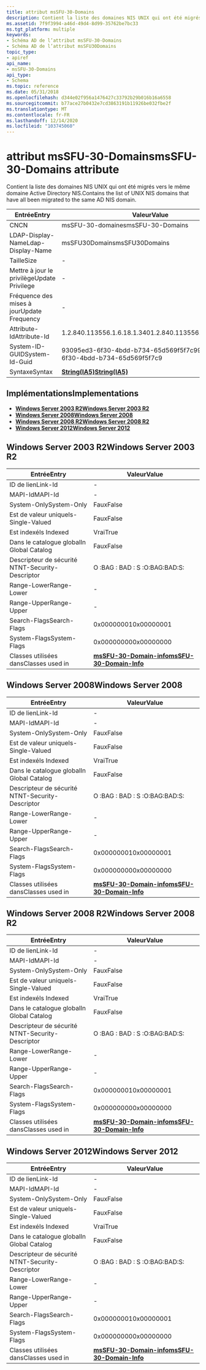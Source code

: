 ```yaml
---
title: attribut msSFU-30-Domains
description: Contient la liste des domaines NIS UNIX qui ont été migrés vers le même domaine Active Directory NIS.
ms.assetid: 7f9f3994-a46d-49d4-8d99-35762be7bc33
ms.tgt_platform: multiple
keywords:
- Schéma AD de l’attribut msSFU-30-Domains
- Schéma AD de l’attribut msSFU30Domains
topic_type:
- apiref
api_name:
- msSFU-30-Domains
api_type:
- Schema
ms.topic: reference
ms.date: 05/31/2018
ms.openlocfilehash: d344e02f956a1476427c33792b29b016b16a6558
ms.sourcegitcommit: b77ace27b0432e7cd3863191b11926be032fbe2f
ms.translationtype: MT
ms.contentlocale: fr-FR
ms.lasthandoff: 12/14/2020
ms.locfileid: "103745060"
---
```

# <a name="mssfu-30-domains-attribute"></a><span data-ttu-id="15acb-105">attribut msSFU-30-Domains</span><span class="sxs-lookup"><span data-stu-id="15acb-105">msSFU-30-Domains attribute</span></span>

<span data-ttu-id="15acb-106">Contient la liste des domaines NIS UNIX qui ont été migrés vers le même domaine Active Directory NIS.</span><span class="sxs-lookup"><span data-stu-id="15acb-106">Contains the list of UNIX NIS domains that have all been migrated to the same AD NIS domain.</span></span>



| <span data-ttu-id="15acb-107">Entrée</span><span class="sxs-lookup"><span data-stu-id="15acb-107">Entry</span></span> | <span data-ttu-id="15acb-108">Valeur</span><span class="sxs-lookup"><span data-stu-id="15acb-108">Value</span></span> |
|-------------------|--------------------------------------|
| <span data-ttu-id="15acb-109">CN</span><span class="sxs-lookup"><span data-stu-id="15acb-109">CN</span></span>                | <span data-ttu-id="15acb-110">msSFU-30-domaines</span><span class="sxs-lookup"><span data-stu-id="15acb-110">msSFU-30-Domains</span></span>                     |
| <span data-ttu-id="15acb-111">LDAP-Display-Name</span><span class="sxs-lookup"><span data-stu-id="15acb-111">Ldap-Display-Name</span></span> | <span data-ttu-id="15acb-112">msSFU30Domains</span><span class="sxs-lookup"><span data-stu-id="15acb-112">msSFU30Domains</span></span>                       |
| <span data-ttu-id="15acb-113">Taille</span><span class="sxs-lookup"><span data-stu-id="15acb-113">Size</span></span>              | \-                                   |
| <span data-ttu-id="15acb-114">Mettre à jour le privilège</span><span class="sxs-lookup"><span data-stu-id="15acb-114">Update Privilege</span></span>  | \-                                   |
| <span data-ttu-id="15acb-115">Fréquence des mises à jour</span><span class="sxs-lookup"><span data-stu-id="15acb-115">Update Frequency</span></span>  | \-                                   |
| <span data-ttu-id="15acb-116">Attribute-Id</span><span class="sxs-lookup"><span data-stu-id="15acb-116">Attribute-Id</span></span>      | <span data-ttu-id="15acb-117">1.2.840.113556.1.6.18.1.340</span><span class="sxs-lookup"><span data-stu-id="15acb-117">1.2.840.113556.1.6.18.1.340</span></span>          |
| <span data-ttu-id="15acb-118">System-ID-GUID</span><span class="sxs-lookup"><span data-stu-id="15acb-118">System-Id-Guid</span></span>    | <span data-ttu-id="15acb-119">93095ed3-6f30-4bdd-b734-65d569f5f7c9</span><span class="sxs-lookup"><span data-stu-id="15acb-119">93095ed3-6f30-4bdd-b734-65d569f5f7c9</span></span> |
| <span data-ttu-id="15acb-120">Syntaxe</span><span class="sxs-lookup"><span data-stu-id="15acb-120">Syntax</span></span>            | [<span data-ttu-id="15acb-121">**String(IA5)**</span><span class="sxs-lookup"><span data-stu-id="15acb-121">**String(IA5)**</span></span>](s-string-ia5.md)  |



## <a name="implementations"></a><span data-ttu-id="15acb-122">Implémentations</span><span class="sxs-lookup"><span data-stu-id="15acb-122">Implementations</span></span>

-   [<span data-ttu-id="15acb-123">**Windows Server 2003 R2**</span><span class="sxs-lookup"><span data-stu-id="15acb-123">**Windows Server 2003 R2**</span></span>](#windows-server-2003-r2)
-   [<span data-ttu-id="15acb-124">**Windows Server 2008**</span><span class="sxs-lookup"><span data-stu-id="15acb-124">**Windows Server 2008**</span></span>](#windows-server-2008)
-   [<span data-ttu-id="15acb-125">**Windows Server 2008 R2**</span><span class="sxs-lookup"><span data-stu-id="15acb-125">**Windows Server 2008 R2**</span></span>](#windows-server-2008-r2)
-   [<span data-ttu-id="15acb-126">**Windows Server 2012**</span><span class="sxs-lookup"><span data-stu-id="15acb-126">**Windows Server 2012**</span></span>](#windows-server-2012)

## <a name="windows-server-2003-r2"></a><span data-ttu-id="15acb-127">Windows Server 2003 R2</span><span class="sxs-lookup"><span data-stu-id="15acb-127">Windows Server 2003 R2</span></span>



| <span data-ttu-id="15acb-128">Entrée</span><span class="sxs-lookup"><span data-stu-id="15acb-128">Entry</span></span> | <span data-ttu-id="15acb-129">Valeur</span><span class="sxs-lookup"><span data-stu-id="15acb-129">Value</span></span> |
|------------------------|----------------------------------------------------------------|
| <span data-ttu-id="15acb-130">ID de lien</span><span class="sxs-lookup"><span data-stu-id="15acb-130">Link-Id</span></span>                | \-                                                             |
| <span data-ttu-id="15acb-131">MAPI-Id</span><span class="sxs-lookup"><span data-stu-id="15acb-131">MAPI-Id</span></span>                | \-                                                             |
| <span data-ttu-id="15acb-132">System-Only</span><span class="sxs-lookup"><span data-stu-id="15acb-132">System-Only</span></span>            | <span data-ttu-id="15acb-133">Faux</span><span class="sxs-lookup"><span data-stu-id="15acb-133">False</span></span>                                                          |
| <span data-ttu-id="15acb-134">Est de valeur unique</span><span class="sxs-lookup"><span data-stu-id="15acb-134">Is-Single-Valued</span></span>       | <span data-ttu-id="15acb-135">Faux</span><span class="sxs-lookup"><span data-stu-id="15acb-135">False</span></span>                                                          |
| <span data-ttu-id="15acb-136">Est indexé</span><span class="sxs-lookup"><span data-stu-id="15acb-136">Is Indexed</span></span>             | <span data-ttu-id="15acb-137">Vrai</span><span class="sxs-lookup"><span data-stu-id="15acb-137">True</span></span>                                                           |
| <span data-ttu-id="15acb-138">Dans le catalogue global</span><span class="sxs-lookup"><span data-stu-id="15acb-138">In Global Catalog</span></span>      | <span data-ttu-id="15acb-139">Faux</span><span class="sxs-lookup"><span data-stu-id="15acb-139">False</span></span>                                                          |
| <span data-ttu-id="15acb-140">Descripteur de sécurité NT</span><span class="sxs-lookup"><span data-stu-id="15acb-140">NT-Security-Descriptor</span></span> | <span data-ttu-id="15acb-141">O :BAG : BAD : S :</span><span class="sxs-lookup"><span data-stu-id="15acb-141">O:BAG:BAD:S:</span></span>                                                   |
| <span data-ttu-id="15acb-142">Range-Lower</span><span class="sxs-lookup"><span data-stu-id="15acb-142">Range-Lower</span></span>            | \-                                                             |
| <span data-ttu-id="15acb-143">Range-Upper</span><span class="sxs-lookup"><span data-stu-id="15acb-143">Range-Upper</span></span>            | \-                                                             |
| <span data-ttu-id="15acb-144">Search-Flags</span><span class="sxs-lookup"><span data-stu-id="15acb-144">Search-Flags</span></span>           | <span data-ttu-id="15acb-145">0x00000001</span><span class="sxs-lookup"><span data-stu-id="15acb-145">0x00000001</span></span>                                                     |
| <span data-ttu-id="15acb-146">System-Flags</span><span class="sxs-lookup"><span data-stu-id="15acb-146">System-Flags</span></span>           | <span data-ttu-id="15acb-147">0x00000000</span><span class="sxs-lookup"><span data-stu-id="15acb-147">0x00000000</span></span>                                                     |
| <span data-ttu-id="15acb-148">Classes utilisées dans</span><span class="sxs-lookup"><span data-stu-id="15acb-148">Classes used in</span></span>        | [<span data-ttu-id="15acb-149">**msSFU-30-Domain-info**</span><span class="sxs-lookup"><span data-stu-id="15acb-149">**msSFU-30-Domain-Info**</span></span>](c-mssfu30domaininfo.md)<br/> |



## <a name="windows-server-2008"></a><span data-ttu-id="15acb-150">Windows Server 2008</span><span class="sxs-lookup"><span data-stu-id="15acb-150">Windows Server 2008</span></span>



| <span data-ttu-id="15acb-151">Entrée</span><span class="sxs-lookup"><span data-stu-id="15acb-151">Entry</span></span> | <span data-ttu-id="15acb-152">Valeur</span><span class="sxs-lookup"><span data-stu-id="15acb-152">Value</span></span> |
|------------------------|----------------------------------------------------------------|
| <span data-ttu-id="15acb-153">ID de lien</span><span class="sxs-lookup"><span data-stu-id="15acb-153">Link-Id</span></span>                | \-                                                             |
| <span data-ttu-id="15acb-154">MAPI-Id</span><span class="sxs-lookup"><span data-stu-id="15acb-154">MAPI-Id</span></span>                | \-                                                             |
| <span data-ttu-id="15acb-155">System-Only</span><span class="sxs-lookup"><span data-stu-id="15acb-155">System-Only</span></span>            | <span data-ttu-id="15acb-156">Faux</span><span class="sxs-lookup"><span data-stu-id="15acb-156">False</span></span>                                                          |
| <span data-ttu-id="15acb-157">Est de valeur unique</span><span class="sxs-lookup"><span data-stu-id="15acb-157">Is-Single-Valued</span></span>       | <span data-ttu-id="15acb-158">Faux</span><span class="sxs-lookup"><span data-stu-id="15acb-158">False</span></span>                                                          |
| <span data-ttu-id="15acb-159">Est indexé</span><span class="sxs-lookup"><span data-stu-id="15acb-159">Is Indexed</span></span>             | <span data-ttu-id="15acb-160">Vrai</span><span class="sxs-lookup"><span data-stu-id="15acb-160">True</span></span>                                                           |
| <span data-ttu-id="15acb-161">Dans le catalogue global</span><span class="sxs-lookup"><span data-stu-id="15acb-161">In Global Catalog</span></span>      | <span data-ttu-id="15acb-162">Faux</span><span class="sxs-lookup"><span data-stu-id="15acb-162">False</span></span>                                                          |
| <span data-ttu-id="15acb-163">Descripteur de sécurité NT</span><span class="sxs-lookup"><span data-stu-id="15acb-163">NT-Security-Descriptor</span></span> | <span data-ttu-id="15acb-164">O :BAG : BAD : S :</span><span class="sxs-lookup"><span data-stu-id="15acb-164">O:BAG:BAD:S:</span></span>                                                   |
| <span data-ttu-id="15acb-165">Range-Lower</span><span class="sxs-lookup"><span data-stu-id="15acb-165">Range-Lower</span></span>            | \-                                                             |
| <span data-ttu-id="15acb-166">Range-Upper</span><span class="sxs-lookup"><span data-stu-id="15acb-166">Range-Upper</span></span>            | \-                                                             |
| <span data-ttu-id="15acb-167">Search-Flags</span><span class="sxs-lookup"><span data-stu-id="15acb-167">Search-Flags</span></span>           | <span data-ttu-id="15acb-168">0x00000001</span><span class="sxs-lookup"><span data-stu-id="15acb-168">0x00000001</span></span>                                                     |
| <span data-ttu-id="15acb-169">System-Flags</span><span class="sxs-lookup"><span data-stu-id="15acb-169">System-Flags</span></span>           | <span data-ttu-id="15acb-170">0x00000000</span><span class="sxs-lookup"><span data-stu-id="15acb-170">0x00000000</span></span>                                                     |
| <span data-ttu-id="15acb-171">Classes utilisées dans</span><span class="sxs-lookup"><span data-stu-id="15acb-171">Classes used in</span></span>        | [<span data-ttu-id="15acb-172">**msSFU-30-Domain-info**</span><span class="sxs-lookup"><span data-stu-id="15acb-172">**msSFU-30-Domain-Info**</span></span>](c-mssfu30domaininfo.md)<br/> |



## <a name="windows-server-2008-r2"></a><span data-ttu-id="15acb-173">Windows Server 2008 R2</span><span class="sxs-lookup"><span data-stu-id="15acb-173">Windows Server 2008 R2</span></span>



| <span data-ttu-id="15acb-174">Entrée</span><span class="sxs-lookup"><span data-stu-id="15acb-174">Entry</span></span> | <span data-ttu-id="15acb-175">Valeur</span><span class="sxs-lookup"><span data-stu-id="15acb-175">Value</span></span> |
|------------------------|----------------------------------------------------------------|
| <span data-ttu-id="15acb-176">ID de lien</span><span class="sxs-lookup"><span data-stu-id="15acb-176">Link-Id</span></span>                | \-                                                             |
| <span data-ttu-id="15acb-177">MAPI-Id</span><span class="sxs-lookup"><span data-stu-id="15acb-177">MAPI-Id</span></span>                | \-                                                             |
| <span data-ttu-id="15acb-178">System-Only</span><span class="sxs-lookup"><span data-stu-id="15acb-178">System-Only</span></span>            | <span data-ttu-id="15acb-179">Faux</span><span class="sxs-lookup"><span data-stu-id="15acb-179">False</span></span>                                                          |
| <span data-ttu-id="15acb-180">Est de valeur unique</span><span class="sxs-lookup"><span data-stu-id="15acb-180">Is-Single-Valued</span></span>       | <span data-ttu-id="15acb-181">Faux</span><span class="sxs-lookup"><span data-stu-id="15acb-181">False</span></span>                                                          |
| <span data-ttu-id="15acb-182">Est indexé</span><span class="sxs-lookup"><span data-stu-id="15acb-182">Is Indexed</span></span>             | <span data-ttu-id="15acb-183">Vrai</span><span class="sxs-lookup"><span data-stu-id="15acb-183">True</span></span>                                                           |
| <span data-ttu-id="15acb-184">Dans le catalogue global</span><span class="sxs-lookup"><span data-stu-id="15acb-184">In Global Catalog</span></span>      | <span data-ttu-id="15acb-185">Faux</span><span class="sxs-lookup"><span data-stu-id="15acb-185">False</span></span>                                                          |
| <span data-ttu-id="15acb-186">Descripteur de sécurité NT</span><span class="sxs-lookup"><span data-stu-id="15acb-186">NT-Security-Descriptor</span></span> | <span data-ttu-id="15acb-187">O :BAG : BAD : S :</span><span class="sxs-lookup"><span data-stu-id="15acb-187">O:BAG:BAD:S:</span></span>                                                   |
| <span data-ttu-id="15acb-188">Range-Lower</span><span class="sxs-lookup"><span data-stu-id="15acb-188">Range-Lower</span></span>            | \-                                                             |
| <span data-ttu-id="15acb-189">Range-Upper</span><span class="sxs-lookup"><span data-stu-id="15acb-189">Range-Upper</span></span>            | \-                                                             |
| <span data-ttu-id="15acb-190">Search-Flags</span><span class="sxs-lookup"><span data-stu-id="15acb-190">Search-Flags</span></span>           | <span data-ttu-id="15acb-191">0x00000001</span><span class="sxs-lookup"><span data-stu-id="15acb-191">0x00000001</span></span>                                                     |
| <span data-ttu-id="15acb-192">System-Flags</span><span class="sxs-lookup"><span data-stu-id="15acb-192">System-Flags</span></span>           | <span data-ttu-id="15acb-193">0x00000000</span><span class="sxs-lookup"><span data-stu-id="15acb-193">0x00000000</span></span>                                                     |
| <span data-ttu-id="15acb-194">Classes utilisées dans</span><span class="sxs-lookup"><span data-stu-id="15acb-194">Classes used in</span></span>        | [<span data-ttu-id="15acb-195">**msSFU-30-Domain-info**</span><span class="sxs-lookup"><span data-stu-id="15acb-195">**msSFU-30-Domain-Info**</span></span>](c-mssfu30domaininfo.md)<br/> |



## <a name="windows-server-2012"></a><span data-ttu-id="15acb-196">Windows Server 2012</span><span class="sxs-lookup"><span data-stu-id="15acb-196">Windows Server 2012</span></span>



| <span data-ttu-id="15acb-197">Entrée</span><span class="sxs-lookup"><span data-stu-id="15acb-197">Entry</span></span> | <span data-ttu-id="15acb-198">Valeur</span><span class="sxs-lookup"><span data-stu-id="15acb-198">Value</span></span> |
|------------------------|----------------------------------------------------------------|
| <span data-ttu-id="15acb-199">ID de lien</span><span class="sxs-lookup"><span data-stu-id="15acb-199">Link-Id</span></span>                | \-                                                             |
| <span data-ttu-id="15acb-200">MAPI-Id</span><span class="sxs-lookup"><span data-stu-id="15acb-200">MAPI-Id</span></span>                | \-                                                             |
| <span data-ttu-id="15acb-201">System-Only</span><span class="sxs-lookup"><span data-stu-id="15acb-201">System-Only</span></span>            | <span data-ttu-id="15acb-202">Faux</span><span class="sxs-lookup"><span data-stu-id="15acb-202">False</span></span>                                                          |
| <span data-ttu-id="15acb-203">Est de valeur unique</span><span class="sxs-lookup"><span data-stu-id="15acb-203">Is-Single-Valued</span></span>       | <span data-ttu-id="15acb-204">Faux</span><span class="sxs-lookup"><span data-stu-id="15acb-204">False</span></span>                                                          |
| <span data-ttu-id="15acb-205">Est indexé</span><span class="sxs-lookup"><span data-stu-id="15acb-205">Is Indexed</span></span>             | <span data-ttu-id="15acb-206">Vrai</span><span class="sxs-lookup"><span data-stu-id="15acb-206">True</span></span>                                                           |
| <span data-ttu-id="15acb-207">Dans le catalogue global</span><span class="sxs-lookup"><span data-stu-id="15acb-207">In Global Catalog</span></span>      | <span data-ttu-id="15acb-208">Faux</span><span class="sxs-lookup"><span data-stu-id="15acb-208">False</span></span>                                                          |
| <span data-ttu-id="15acb-209">Descripteur de sécurité NT</span><span class="sxs-lookup"><span data-stu-id="15acb-209">NT-Security-Descriptor</span></span> | <span data-ttu-id="15acb-210">O :BAG : BAD : S :</span><span class="sxs-lookup"><span data-stu-id="15acb-210">O:BAG:BAD:S:</span></span>                                                   |
| <span data-ttu-id="15acb-211">Range-Lower</span><span class="sxs-lookup"><span data-stu-id="15acb-211">Range-Lower</span></span>            | \-                                                             |
| <span data-ttu-id="15acb-212">Range-Upper</span><span class="sxs-lookup"><span data-stu-id="15acb-212">Range-Upper</span></span>            | \-                                                             |
| <span data-ttu-id="15acb-213">Search-Flags</span><span class="sxs-lookup"><span data-stu-id="15acb-213">Search-Flags</span></span>           | <span data-ttu-id="15acb-214">0x00000001</span><span class="sxs-lookup"><span data-stu-id="15acb-214">0x00000001</span></span>                                                     |
| <span data-ttu-id="15acb-215">System-Flags</span><span class="sxs-lookup"><span data-stu-id="15acb-215">System-Flags</span></span>           | <span data-ttu-id="15acb-216">0x00000000</span><span class="sxs-lookup"><span data-stu-id="15acb-216">0x00000000</span></span>                                                     |
| <span data-ttu-id="15acb-217">Classes utilisées dans</span><span class="sxs-lookup"><span data-stu-id="15acb-217">Classes used in</span></span>        | [<span data-ttu-id="15acb-218">**msSFU-30-Domain-info**</span><span class="sxs-lookup"><span data-stu-id="15acb-218">**msSFU-30-Domain-Info**</span></span>](c-mssfu30domaininfo.md)<br/> |



 

 





